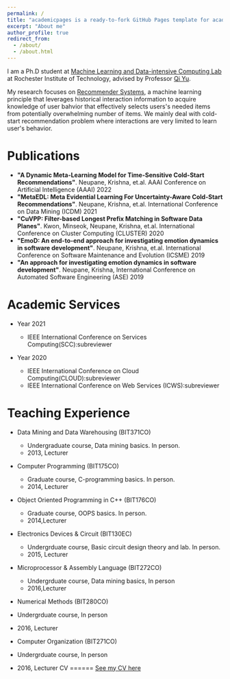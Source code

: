 ```yaml
---
permalink: /
title: "academicpages is a ready-to-fork GitHub Pages template for academic personal websites"
excerpt: "About me"
author_profile: true
redirect_from: 
  - /about/
  - /about.html
---
```


I am a Ph.D student at [Machine Learning and Data-intensive Computing Lab](https://www.rit.edu/mining/) at Rochester Institute of Technology, advised by Professor [Qi Yu](https://www.rit.edu/directory/qyuvks-qi-yu).

My research focuses on [Recommender Systems](https://en.wikipedia.org/wiki/Recommender_system), a machine learning principle that leverages historical interaction information to acquire knowledge of user bahvior that effectively selects users's needed items from potentially overwhelming number of items. We mainly deal with cold-start recommendation problem where interactions are very limited to learn user's behavior.  


Publications
======
*  **"A Dynamic Meta-Learning Model for Time-Sensitive Cold-Start Recommendations"**. Neupane, Krishna, et.al. AAAI Conference on Artificial Intelligence (AAAI) 2022 
*  **"MetaEDL: Meta Evidential Learning For Uncertainty-Aware Cold-Start Recommendations"**.  Neupane, Krishna, et.al. International Conference on Data Mining (ICDM) 2021
*  **"CuVPP: Filter-based Longest Prefix Matching in Software Data Planes"**. Kwon, Minseok, Neupane, Krishna, et.al. International Conference on Cluster Computing (CLUSTER) 2020
*  **"EmoD: An end-to-end approach for investigating emotion dynamics in software development"**. Neupane, Krishna, et.al.  International Conference on Software Maintenance and Evolution (ICSME) 2019
*  **"An approach for investigating emotion dynamics in software development"**. Neupane, Krishna,  International Conference on Automated Software Engineering (ASE) 2019


Academic Services
======
* Year 2021
   * IEEE International Conference on Services Computing(SCC):subreviewer

* Year 2020
  * IEEE International Conference on Cloud Computing(CLOUD):subreviewer
  * IEEE International Conference on Web Services (ICWS):subreviewer
 


Teaching Experience
======
* Data Mining and Data Warehousing (BIT371CO)
  * Undergraduate course, Data mining basics. In person.
  * 2013, Lecturer
  
* Computer Programming (BIT175CO)
  * Graduate course, C-programming basics. In person.
  * 2014, Lecturer

* Object Oriented Programming in C++ (BIT176CO)
  * Graduate course, OOPS basics. In person.
  * 2014,Lecturer
* Electronics Devices & Circuit (BIT130EC)
  * Undergrduate course, Basic circuit design theory and lab. In person.
  * 2015, Lecturer

* Microprocessor & Assembly Language (BIT272CO)
  * Undergrduate course, Data mining basics, In person
  * 2016,Lecturer

* 	Numerical Methods (BIT280CO)
  * Undergrduate course, In person
  * 2016, Lecturer

* 	Computer Organization (BIT271CO)
  * Undergrduate course, In person
  * 2016, Lecturer
CV
======
 [See my CV here](/files/mycv.pdf)
